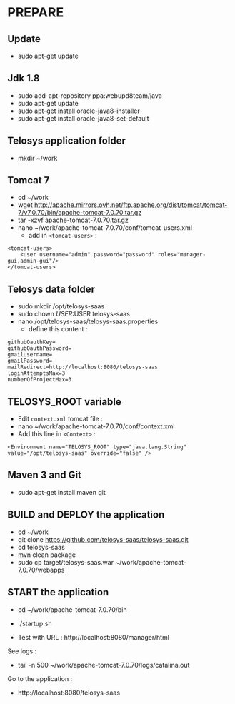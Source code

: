 # PREPARE

## Update
- sudo apt-get update

## Jdk 1.8
- sudo add-apt-repository ppa:webupd8team/java
- sudo apt-get update
- sudo apt-get install oracle-java8-installer
- sudo apt-get install oracle-java8-set-default

## Telosys application folder
- mkdir ~/work

## Tomcat 7
- cd ~/work
- wget http://apache.mirrors.ovh.net/ftp.apache.org/dist/tomcat/tomcat-7/v7.0.70/bin/apache-tomcat-7.0.70.tar.gz
- tar -xzvf apache-tomcat-7.0.70.tar.gz
- nano ~/work/apache-tomcat-7.0.70/conf/tomcat-users.xml 
  - add in ```<tomcat-users>``` :
```
<tomcat-users>
    <user username="admin" password="password" roles="manager-gui,admin-gui"/>
</tomcat-users>
```

## Telosys data folder
- sudo mkdir /opt/telosys-saas
- sudo chown $USER:$USER telosys-saas
- nano /opt/telosys-saas/telosys-saas.properties
  - define this content :
```
githubOauthKey=
githubOauthPassword=
gmailUsername=
gmailPassword=
mailRedirect=http://localhost:8080/telosys-saas
loginAttemptsMax=3
numberOfProjectMax=3
```

## TELOSYS_ROOT variable
- Edit ```context.xml``` tomcat file :
- nano ~/work/apache-tomcat-7.0.70/conf/context.xml
- Add this line in ```<Context>``` :
```
<Environment name="TELOSYS_ROOT" type="java.lang.String" value="/opt/telosys-saas" override="false" />
```

## Maven 3 and Git
- sudo apt-get install maven git

## BUILD and DEPLOY the application 
- cd ~/work
- git clone https://github.com/telosys-saas/telosys-saas.git
- cd telosys-saas
- mvn clean package
- sudo cp target/telosys-saas.war  ~/work/apache-tomcat-7.0.70/webapps

## START the application
- cd ~/work/apache-tomcat-7.0.70/bin
- ./startup.sh

- Test with URL : http://localhost:8080/manager/html

See logs :
- tail -n 500  ~/work/apache-tomcat-7.0.70/logs/catalina.out 

Go to the application :
- http://localhost:8080/telosys-saas
